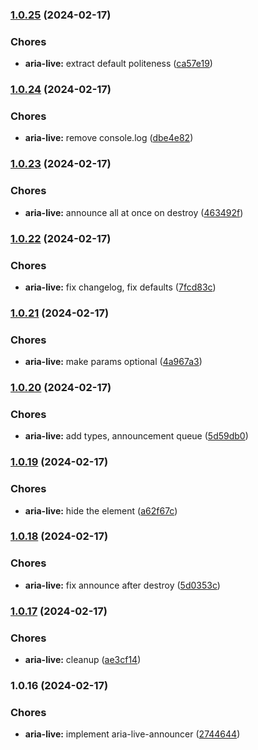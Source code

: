 
### [1.0.25](https://github.com/CalinaCristian/aria-announcer-js/compare/v1.0.24...v1.0.25) (2024-02-17)


### Chores

* **aria-live:** extract default politeness ([ca57e19](https://github.com/CalinaCristian/aria-announcer-js/commit/ca57e196874a11d39e234dedebc86dc3b9bb58d7))

### [1.0.24](https://github.com/CalinaCristian/aria-announcer-js/compare/v1.0.23...v1.0.24) (2024-02-17)


### Chores

* **aria-live:** remove console.log ([dbe4e82](https://github.com/CalinaCristian/aria-announcer-js/commit/dbe4e8256ef94e159087bebaeb2531a3ed9249a4))

### [1.0.23](https://github.com/CalinaCristian/aria-announcer-js/compare/v1.0.22...v1.0.23) (2024-02-17)


### Chores

* **aria-live:** announce all at once on destroy ([463492f](https://github.com/CalinaCristian/aria-announcer-js/commit/463492ffc7ae967e85c56485fe2cf3a0d4dcd070))

### [1.0.22](https://github.com/CalinaCristian/aria-announcer-js/compare/v1.0.21...v1.0.22) (2024-02-17)


### Chores

* **aria-live:** fix changelog, fix defaults ([7fcd83c](https://github.com/CalinaCristian/aria-announcer-js/commit/7fcd83c2d9adb6478e376849b391c6e8a6dde69a))

### [1.0.21](https://github.com/CalinaCristian/aria-announcer-js/compare/v1.0.20...v1.0.21) (2024-02-17)


### Chores

* **aria-live:** make params optional ([4a967a3](https://github.com/CalinaCristian/aria-announcer-js/commit/4a967a3b08773ea36f6b5521e0afe4b1df284b34))

### [1.0.20](https://github.com/CalinaCristian/aria-announcer-js/compare/v1.0.19...v1.0.20) (2024-02-17)


### Chores

* **aria-live:** add types, announcement queue ([5d59db0](https://github.com/CalinaCristian/aria-announcer-js/commit/5d59db002a6c6c40ed45446a6ba4419daa5f3137))

### [1.0.19](https://github.com/CalinaCristian/aria-announcer-js/compare/v1.0.18...v1.0.19) (2024-02-17)


### Chores

* **aria-live:** hide the element ([a62f67c](https://github.com/CalinaCristian/aria-announcer-js/commit/a62f67cc22180c440358888d7370118235e700d7))

### [1.0.18](https://github.com/CalinaCristian/aria-announcer-js/compare/v1.0.17...v1.0.18) (2024-02-17)


### Chores

* **aria-live:** fix announce after destroy ([5d0353c](https://github.com/CalinaCristian/aria-announcer-js/commit/5d0353c555e9eef1e5f50d3f37d5b9de163b6829))

### [1.0.17](https://github.com/CalinaCristian/aria-announcer-js/compare/v1.0.16...v1.0.17) (2024-02-17)


### Chores

* **aria-live:** cleanup ([ae3cf14](https://github.com/CalinaCristian/aria-announcer-js/commit/ae3cf147fa2924470a7b4fc2cac5999fb0967754))

### 1.0.16 (2024-02-17)


### Chores

* **aria-live:** implement aria-live-announcer ([2744644](https://github.com/CalinaCristian/aria-announcer-js/commit/274464487fe07ab099f9a32a63ae139fb9586946))
